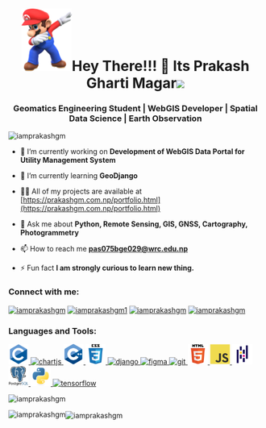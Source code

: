 <h1 align="center"><img src="https://github.com/Iamprakashgm/Iamprakashgm/blob/main/pngegg.png" width="100">Hey There!!! 👋 Its Prakash Gharti Magar<img src="https://github.com/Iamprakashgm/Iamprakashgm/blob/main/pngegg(2).png" width="100"></h1>
<h3 align="center">Geomatics Engineering Student | WebGIS Developer | Spatial Data Science | Earth Observation</h3>

<p align="left"> <img src="https://komarev.com/ghpvc/?username=iamprakashgm&label=Profile%20views&color=0e75b6&style=flat" alt="iamprakashgm" /> </p>

- 🔭 I’m currently working on **Development of WebGIS Data Portal for Utility Management System**

- 🌱 I’m currently learning **GeoDjango**

- 👨‍💻 All of my projects are available at [https://prakashgm.com.np/portfolio.html](https://prakashgm.com.np/portfolio.html)

- 💬 Ask me about **Python, Remote Sensing, GIS, GNSS, Cartography, Photogrammetry**

- 📫 How to reach me **pas075bge029@wrc.edu.np**

- ⚡ Fun fact **I am strongly curious to learn new thing.**

<h3 align="left">Connect with me:</h3>
<p align="left">
<a href="https://dev.to/iamprakashgm" target="blank"><img align="center" src="https://raw.githubusercontent.com/rahuldkjain/github-profile-readme-generator/master/src/images/icons/Social/devto.svg" alt="iamprakashgm" height="30" width="40" /></a>
<a href="https://twitter.com/iamprakashgm1" target="blank"><img align="center" src="https://raw.githubusercontent.com/rahuldkjain/github-profile-readme-generator/master/src/images/icons/Social/twitter.svg" alt="iamprakashgm1" height="30" width="40" /></a>
<a href="https://linkedin.com/in/iamprakashgm" target="blank"><img align="center" src="https://raw.githubusercontent.com/rahuldkjain/github-profile-readme-generator/master/src/images/icons/Social/linked-in-alt.svg" alt="iamprakashgm" height="30" width="40" /></a>
<a href="https://fb.com/iamprakashgm" target="blank"><img align="center" src="https://raw.githubusercontent.com/rahuldkjain/github-profile-readme-generator/master/src/images/icons/Social/facebook.svg" alt="iamprakashgm" height="30" width="40" /></a>
</p>

<h3 align="left">Languages and Tools:</h3>
<p align="left"> <a href="https://www.cprogramming.com/" target="_blank" rel="noreferrer"> <img src="https://raw.githubusercontent.com/devicons/devicon/master/icons/c/c-original.svg" alt="c" width="40" height="40"/> </a> <a href="https://www.chartjs.org" target="_blank" rel="noreferrer"> <img src="https://www.chartjs.org/media/logo-title.svg" alt="chartjs" width="40" height="40"/> </a> <a href="https://www.w3schools.com/cpp/" target="_blank" rel="noreferrer"> <img src="https://raw.githubusercontent.com/devicons/devicon/master/icons/cplusplus/cplusplus-original.svg" alt="cplusplus" width="40" height="40"/> </a> <a href="https://www.w3schools.com/css/" target="_blank" rel="noreferrer"> <img src="https://raw.githubusercontent.com/devicons/devicon/master/icons/css3/css3-original-wordmark.svg" alt="css3" width="40" height="40"/> </a> <a href="https://www.djangoproject.com/" target="_blank" rel="noreferrer"> <img src="https://cdn.worldvectorlogo.com/logos/django.svg" alt="django" width="40" height="40"/> </a> <a href="https://www.figma.com/" target="_blank" rel="noreferrer"> <img src="https://www.vectorlogo.zone/logos/figma/figma-icon.svg" alt="figma" width="40" height="40"/> </a> <a href="https://git-scm.com/" target="_blank" rel="noreferrer"> <img src="https://www.vectorlogo.zone/logos/git-scm/git-scm-icon.svg" alt="git" width="40" height="40"/> </a> <a href="https://www.w3.org/html/" target="_blank" rel="noreferrer"> <img src="https://raw.githubusercontent.com/devicons/devicon/master/icons/html5/html5-original-wordmark.svg" alt="html5" width="40" height="40"/> </a> <a href="https://developer.mozilla.org/en-US/docs/Web/JavaScript" target="_blank" rel="noreferrer"> <img src="https://raw.githubusercontent.com/devicons/devicon/master/icons/javascript/javascript-original.svg" alt="javascript" width="40" height="40"/> </a> <a href="https://pandas.pydata.org/" target="_blank" rel="noreferrer"> <img src="https://raw.githubusercontent.com/devicons/devicon/2ae2a900d2f041da66e950e4d48052658d850630/icons/pandas/pandas-original.svg" alt="pandas" width="40" height="40"/> </a> <a href="https://www.postgresql.org" target="_blank" rel="noreferrer"> <img src="https://raw.githubusercontent.com/devicons/devicon/master/icons/postgresql/postgresql-original-wordmark.svg" alt="postgresql" width="40" height="40"/> </a> <a href="https://www.python.org" target="_blank" rel="noreferrer"> <img src="https://raw.githubusercontent.com/devicons/devicon/master/icons/python/python-original.svg" alt="python" width="40" height="40"/> </a> <a href="https://www.tensorflow.org" target="_blank" rel="noreferrer"> <img src="https://www.vectorlogo.zone/logos/tensorflow/tensorflow-icon.svg" alt="tensorflow" width="40" height="40"/> </a> </p>
<p>&nbsp;<img align="left" src="https://github-readme-stats.vercel.app/api?username=iamprakashgm&show_icons=true&locale=en" alt="iamprakashgm" /></p>
<p><img align="left" src="https://github-readme-stats.vercel.app/api/top-langs?username=iamprakashgm&show_icons=true&locale=en&layout=compact" alt="iamprakashgm" /></p>

<p><img align="center" src="https://github-readme-streak-stats.herokuapp.com/?user=iamprakashgm&" alt="iamprakashgm" /></p>

